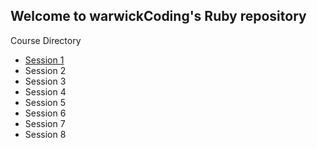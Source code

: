 Welcome to warwickCoding's Ruby repository
---
Course Directory

- [Session 1][1]
- Session 2
- Session 3
- Session 4
- Session 5
- Session 6
- Session 7
- Session 8


[1]: /session_1
